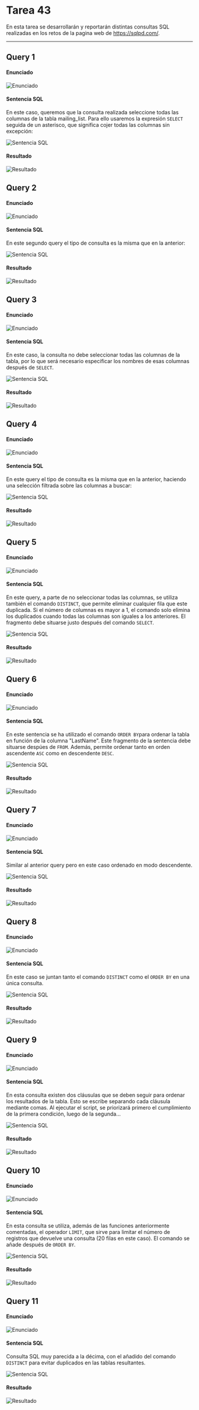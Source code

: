 # Tarea 43

En esta tarea se desarrollarán y reportarán distintas consultas SQL realizadas en los retos de la pagina web de https://sqlpd.com/.
___

## Query 1

#### Enunciado
![Enunciado](https://github.com/IgorIrastorza/theegg_ai/blob/master/tarea_43/images/1_Brief.png)

#### Sentencia SQL

En este caso, queremos que la consulta realizada seleccione todas las columnas de la tabla mailing_list. Para ello usaremos la expresión `SELECT` seguida de un asterisco, que significa cojer todas las columnas sin excepción:

![Sentencia SQL](https://github.com/IgorIrastorza/theegg_ai/blob/master/tarea_43/images/1_Script.png)

#### Resultado

![Resultado](https://github.com/IgorIrastorza/theegg_ai/blob/master/tarea_43/images/1_Result.png)


## Query 2

#### Enunciado
![Enunciado](https://github.com/IgorIrastorza/theegg_ai/blob/master/tarea_43/images/2_Brief.png)

#### Sentencia SQL

En este segundo query el tipo de consulta es la misma que en la anterior:

![Sentencia SQL](https://github.com/IgorIrastorza/theegg_ai/blob/master/tarea_43/images/2_Script.png)

#### Resultado

![Resultado](https://github.com/IgorIrastorza/theegg_ai/blob/master/tarea_43/images/2_Result.png)


## Query 3

#### Enunciado
![Enunciado](https://github.com/IgorIrastorza/theegg_ai/blob/master/tarea_43/images/3_Brief.png)

#### Sentencia SQL

En este caso, la consulta no debe seleccionar todas las columnas de la tabla, por lo que será necesario especificar los nombres de esas columnas después de `SELECT`.

![Sentencia SQL](https://github.com/IgorIrastorza/theegg_ai/blob/master/tarea_43/images/3_Script.png)

#### Resultado

![Resultado](https://github.com/IgorIrastorza/theegg_ai/blob/master/tarea_43/images/3_Result.png)


## Query 4

#### Enunciado
![Enunciado](https://github.com/IgorIrastorza/theegg_ai/blob/master/tarea_43/images/4_Brief.png)

#### Sentencia SQL

En este query el tipo de consulta es la misma que en la anterior, haciendo una selección filtrada sobre las columnas a buscar:

![Sentencia SQL](https://github.com/IgorIrastorza/theegg_ai/blob/master/tarea_43/images/4_Script.png)

#### Resultado

![Resultado](https://github.com/IgorIrastorza/theegg_ai/blob/master/tarea_43/images/4_Result.png)


## Query 5

#### Enunciado
![Enunciado](https://github.com/IgorIrastorza/theegg_ai/blob/master/tarea_43/images/5_Brief.png)

#### Sentencia SQL

En este query, a parte de no seleccionar todas las columnas, se utiliza también el comando `DISTINCT`, que permite eliminar cualquier fila que este duplicada. Si el número de columnas es mayor a 1, el comando solo elimina los duplicados cuando todas las columnas son iguales a los anteriores. El fragmento debe situarse justo después del comando `SELECT`.

![Sentencia SQL](https://github.com/IgorIrastorza/theegg_ai/blob/master/tarea_43/images/5_Script.png)

#### Resultado

![Resultado](https://github.com/IgorIrastorza/theegg_ai/blob/master/tarea_43/images/5_Result.png)


## Query 6

#### Enunciado
![Enunciado](https://github.com/IgorIrastorza/theegg_ai/blob/master/tarea_43/images/6_Brief.png)

#### Sentencia SQL

En este sentencia se ha utilizado el comando `ORDER BY`para ordenar la tabla en función de la columna "LastName". Este fragmento de la sentencia debe situarse despúes de `FROM`. Además, permite ordenar tanto en orden ascendente `ASC` como en descendente `DESC`. 

![Sentencia SQL](https://github.com/IgorIrastorza/theegg_ai/blob/master/tarea_43/images/6_Script.png)

#### Resultado

![Resultado](https://github.com/IgorIrastorza/theegg_ai/blob/master/tarea_43/images/6_Result.png)


## Query 7

#### Enunciado
![Enunciado](https://github.com/IgorIrastorza/theegg_ai/blob/master/tarea_43/images/7_Brief.png)

#### Sentencia SQL

Similar al anterior query pero en este caso ordenado en modo descendente.

![Sentencia SQL](https://github.com/IgorIrastorza/theegg_ai/blob/master/tarea_43/images/7_Script.png)

#### Resultado

![Resultado](https://github.com/IgorIrastorza/theegg_ai/blob/master/tarea_43/images/7_Result.png)


## Query 8

#### Enunciado
![Enunciado](https://github.com/IgorIrastorza/theegg_ai/blob/master/tarea_43/images/8_Brief.png)

#### Sentencia SQL

En este caso se juntan tanto el comando `DISTINCT` como el `ORDER BY` en una única consulta.

![Sentencia SQL](https://github.com/IgorIrastorza/theegg_ai/blob/master/tarea_43/images/8_Script.png)

#### Resultado

![Resultado](https://github.com/IgorIrastorza/theegg_ai/blob/master/tarea_43/images/8_Result.png)


## Query 9

#### Enunciado
![Enunciado](https://github.com/IgorIrastorza/theegg_ai/blob/master/tarea_43/images/9_Brief.png)

#### Sentencia SQL

En esta consulta existen dos cláusulas que se deben seguir para ordenar los resultados de la tabla. Esto se escribe separando cada cláusula mediante comas. Al ejecutar el script, se priorizará primero el cumplimiento de la primera condición, luego de la segunda...

![Sentencia SQL](https://github.com/IgorIrastorza/theegg_ai/blob/master/tarea_43/images/9_Script.png)

#### Resultado

![Resultado](https://github.com/IgorIrastorza/theegg_ai/blob/master/tarea_43/images/9_Result.png)


## Query 10

#### Enunciado
![Enunciado](https://github.com/IgorIrastorza/theegg_ai/blob/master/tarea_43/images/10_Brief.png)

#### Sentencia SQL

En esta consulta se utiliza, además de las funciones anteriormente comentadas, el operador `LIMIT`, que sirve para limitar el número de registros que devuelve una consulta (20 filas en este caso). El comando se añade después de `ORDER BY`.

![Sentencia SQL](https://github.com/IgorIrastorza/theegg_ai/blob/master/tarea_43/images/10_Script.png)

#### Resultado

![Resultado](https://github.com/IgorIrastorza/theegg_ai/blob/master/tarea_43/images/10_Result.png)


## Query 11

#### Enunciado
![Enunciado](https://github.com/IgorIrastorza/theegg_ai/blob/master/tarea_43/images/11_Brief.png)

#### Sentencia SQL

Consulta SQL muy parecida a la décima, con el añadido del comando `DISTINCT` para evitar duplicados en las tablas resultantes.

![Sentencia SQL](https://github.com/IgorIrastorza/theegg_ai/blob/master/tarea_43/images/11_Script.png)

#### Resultado

![Resultado](https://github.com/IgorIrastorza/theegg_ai/blob/master/tarea_43/images/11_Result.png)